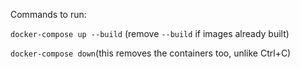 Commands to run:

`docker-compose up --build` (remove `--build` if images already built)

`docker-compose down`(this removes the containers too, unlike Ctrl+C)
